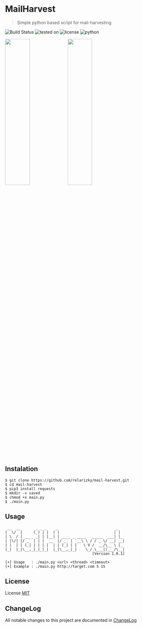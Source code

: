 # MailHarvest

> Simple python based script for mail-harvesting

![Build Status](https://travis-ci.com/relarizky/mail-harvest.svg?branch=master)
![tested on](https://img.shields.io/ubuntu/v/ubuntu-wallpapers/eoan?color=critical&logo=operating%20system)
![license](https://img.shields.io/github/license/relarizky/mail-harvest)
![python](https://img.shields.io/badge/python-3.7.5%20%7C%203.8.3-blue)

<img src="https://raw.githubusercontent.com/relarizky/mail-harvest/master/screenshot/1.png" height=35% width=40%> <img src="https://raw.githubusercontent.com/relarizky/mail-harvest/master/screenshot/2.png" height=35% width=40%>

## Instalation
```
$ git clone https://github.com/relarizky/mail-harvest.git
$ cd mail-harvest
$ pip3 install requests
$ mkdir -v saved
$ chmod +x main.py
$ ./main.py
```

## Usage
```
 __  __       _ _ _    _                           _
|  \/  |     (_) | |  | |                         | |
| \  / | __ _ _| | |__| | __ _ _ ____   _____  ___| |_
| |\/| |/ _` | | |  __  |/ _` | '__\ \ / / _ \/ __| __|
| |  | | (_| | | | |  | | (_| | |   \ V /  __/\__ \ |_
|_|  |_|\__,_|_|_|_|  |_|\__,_|_|    \_/ \___||___/\__|
                                        [Version 1.0.1]

[+] Usage	: ./main.py <url> <thread> <timeout>
[+] Example	: ./main.py http://target.com 5 15
```

## License

License [MIT](https://github.com/relarizky/mail-harvest/blob/master/LICENSE)

## ChangeLog

All notable changes to this project are documented in [ChangeLog](https://github.com/relarizky/mail-harvest/blob/master/CHANGELOG.md)

